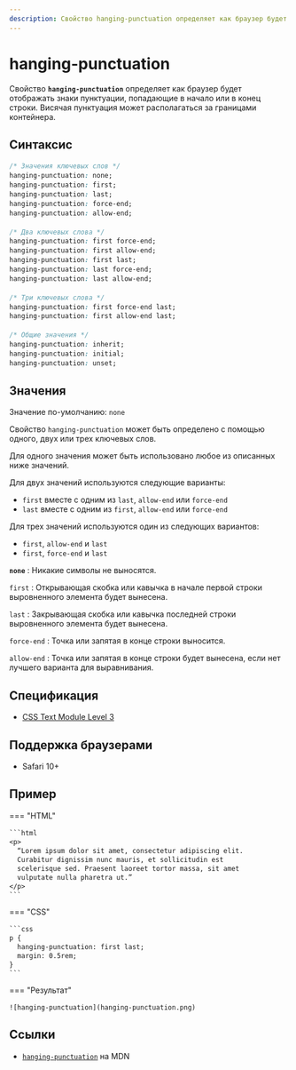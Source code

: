 ```yaml
---
description: Свойство hanging-punctuation определяет как браузер будет отображать знаки пунктуации, попадающие в начало или в конец строки
---
```


# hanging-punctuation

Свойство **`hanging-punctuation`** определяет как браузер будет отображать знаки пунктуации, попадающие в начало или в конец строки. Висячая пунктуация может располагаться за границами контейнера.

## Синтаксис

```css
/* Значения ключевых слов */
hanging-punctuation: none;
hanging-punctuation: first;
hanging-punctuation: last;
hanging-punctuation: force-end;
hanging-punctuation: allow-end;

/* Два ключевых слова */
hanging-punctuation: first force-end;
hanging-punctuation: first allow-end;
hanging-punctuation: first last;
hanging-punctuation: last force-end;
hanging-punctuation: last allow-end;

/* Три ключевых слова */
hanging-punctuation: first force-end last;
hanging-punctuation: first allow-end last;

/* Общие значения */
hanging-punctuation: inherit;
hanging-punctuation: initial;
hanging-punctuation: unset;
```

## Значения

Значение по-умолчанию: `none`

Свойство `hanging-punctuation` может быть определено с помощью одного, двух или трех ключевых слов.

Для одного значения может быть использовано любое из описанных ниже значений.

Для двух значений используются следующие варианты:

- `first` вместе с одним из `last`, `allow-end` или `force-end`
- `last` вместе с одним из `first`, `allow-end` или `force-end`

Для трех значений используются один из следующих вариантов:

- `first`, `allow-end` и `last`
- `first`, `force-end` и `last`

**`none`**
: Никакие символы не выносятся.

`first`
: Открывающая скобка или кавычка в начале первой строки выровненного элемента будет вынесена.

`last`
: Закрывающая скобка или кавычка последней строки выровненного элемента будет вынесена.

`force-end`
: Точка или запятая в конце строки выносится.

`allow-end`
: Точка или запятая в конце строки будет вынесена, если нет лучшего варианта для выравнивания.

## Спецификация

- [CSS Text Module Level 3](https://drafts.csswg.org/css-text-3/#hanging-punctuation-property)

## Поддержка браузерами

- Safari 10+

## Пример

=== "HTML"

    ```html
    <p>
      “Lorem ipsum dolor sit amet, consectetur adipiscing elit.
      Curabitur dignissim nunc mauris, et sollicitudin est
      scelerisque sed. Praesent laoreet tortor massa, sit amet
      vulputate nulla pharetra ut.”
    </p>
    ```

=== "CSS"

    ```css
    p {
      hanging-punctuation: first last;
      margin: 0.5rem;
    }
    ```

=== "Результат"

    ![hanging-punctuation](hanging-punctuation.png)

## Ссылки

- [`hanging-punctuation`](https://developer.mozilla.org/ru/docs/Web/CSS/hanging-punctuation) на MDN
